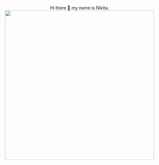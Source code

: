 <div id="header" align="center">
  Hi there 👋 my name is Nikita.
</div>
<div id="header" align="center">
  <img src="https://media.giphy.com/media/v1.Y2lkPTc5MGI3NjExaDBoaXJuOHc3cm15ZXllcW5qY2F5MTdjemVoN3hkYzFoaGg3ZjA5bCZlcD12MV9pbnRlcm5hbF9naWZfYnlfaWQmY3Q9Zw/qgQUggAC3Pfv687qPC/giphy.gif" width="480"/>
</div>

<!--
**nvgrig/nvgrig** is a ✨ _special_ ✨ repository because its `README.md` (this file) appears on your GitHub profile.

Here are some ideas to get you started:

- 🔭 I’m currently working on ...
- 🌱 I’m currently learning ...
- 👯 I’m looking to collaborate on ...
- 🤔 I’m looking for help with ...
- 💬 Ask me about ...
- 📫 How to reach me: ...
- 😄 Pronouns: ...
- ⚡ Fun fact: ...
-->
